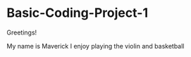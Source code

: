 # Basic-Coding-Project-1

Greetings!

My name is Maverick
I enjoy playing the violin and basketball
